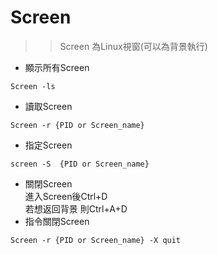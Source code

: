 # Screen  
>> Screen 為Linux視窗(可以為背景執行)  
  
  
- 顯示所有Screen  
```
Screen -ls
```
- 讀取Screen  
```
Screen -r {PID or Screen_name}
```
- 指定Screen  
```
screen -S  {PID or Screen_name}  
```
- 關閉Screen  
進入Screen後Ctrl+D  
若想返回背景 則Ctrl+A+D  
- 指令關閉Screen  
```
Screen -r {PID or Screen_name} -X quit  
```
